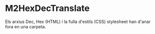 # M2HexDecTranslate

Els arxius Dec, Hex (HTML) i la fulla d'estils (CSS) stylesheet han d'anar fora en una carpeta.
